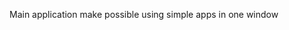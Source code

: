 Main application make possible using simple apps in one window
<!--<h2>what project could you recommend to make after know fundamentals?</h2>

As a language model, I don't have personal experiences or opinions, but here are some projects that can help you reinforce your programming skills and knowledge of the fundamentals:

<ol>
<li>To-Do List App: Create a simple to-do list app where users can add, edit, and delete items. You can start with a text-based interface and then add a graphical user interface (GUI) later on.<input type="checkbox" disabled checked/></li>

<li>Calculator: Create a calculator that can perform basic arithmetic operations like addition, subtraction, multiplication, and division. You can start with a basic command-line interface and then move on to a GUI-based calculator.<input type="checkbox" disabled/></li>

<li>Weather App: Create an app that shows the weather for a particular location. You can use an API to retrieve the weather data and display it to the user.<input type="checkbox" disabled/></li>

<li>Hangman Game: Create a classic hangman game where the player has to guess a word, one letter at a time. If the player makes too many incorrect guesses, the game is over.<input type="checkbox" disabled/></li>

<li>Quiz Game: Create a quiz game that asks multiple-choice questions and keeps track of the player's score. You can start with a basic quiz on a specific topic, such as geography or history, and then expand to other topics.<input type="checkbox" disabled/></li>

</ol>
These projects are great ways to reinforce your programming skills and get hands-on experience with various concepts. Feel free to make changes and customize the projects to fit your interests.

-->
